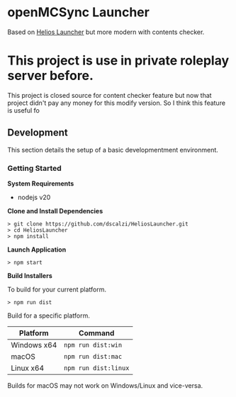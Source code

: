 
# openMCSync Launcher
Based on [Helios Launcher](https://github.com/dscalzi/HeliosLauncher) but more modern with contents checker.

# This project is use in private roleplay server before.

This project is closed source for content checker feature but now that project didn't pay any money for this modify version. So I think this feature is useful fo

## Development

This section details the setup of a basic developmentment environment.

### Getting Started

**System Requirements**

- nodejs v20

**Clone and Install Dependencies**
```console
> git clone https://github.com/dscalzi/HeliosLauncher.git
> cd HeliosLauncher
> npm install
```

**Launch Application**
```console
> npm start
```

**Build Installers**

To build for your current platform.

```console
> npm run dist
```

Build for a specific platform.

| Platform    | Command              |
| ----------- | -------------------- |
| Windows x64 | `npm run dist:win`   |
| macOS       | `npm run dist:mac`   |
| Linux x64   | `npm run dist:linux` |

Builds for macOS may not work on Windows/Linux and vice-versa.